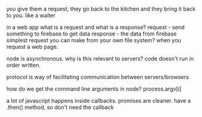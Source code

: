 you give them a request, they go back to the kitchen and they bring it back to you. like a waiter

in a web app what is a request and what is a response?
request - send something to firebase to get data
response - the data from firebase
simplest request you can make from your own file system? when you request a web page.

node is asynchronous. why is this relevant to servers? code doesn't run in order written.

protocol is way of facilitating communication between servers/browsers

how do we get the command line arguments in node? process.argv[i]

a lot of javascript happens inside callbacks. 
promises are cleaner. have a .then() method, so don't need the callback